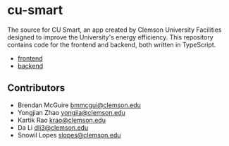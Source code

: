 # cu-smart

The source for CU Smart, an app created by Clemson University Facilities designed to improve the
University's energy efficiency. This repository contains code for the frontend and backend,
both written in TypeScript.

- [frontend](https://github.com/MayorMonty/cu-smart/tree/main/frontend)
- [backend](https://github.com/MayorMonty/cu-smart/tree/main/backend)

## Contributors
- Brendan McGuire <bmmcgui@clemson.edu>
- Yongjian Zhao <yongjia@clemson.edu>
- Kartik Rao <krao@clemson.edu>
- Da Li <dli3@clemson.edu>
- Snowil Lopes <slopes@clemson.edu>